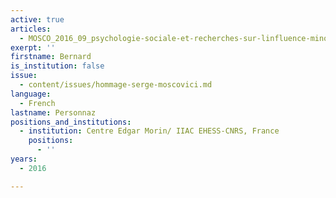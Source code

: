 ```yaml
---
active: true
articles:
  - MOSCO_2016_09_psychologie-sociale-et-recherches-sur-linfluence-minoritaire
exerpt: ''
firstname: Bernard
is_institution: false
issue:
  - content/issues/hommage-serge-moscovici.md
language:
  - French
lastname: Personnaz
positions_and_institutions:
  - institution: Centre Edgar Morin/ IIAC EHESS-CNRS, France
    positions:
      - ''
years:
  - 2016

---
```

